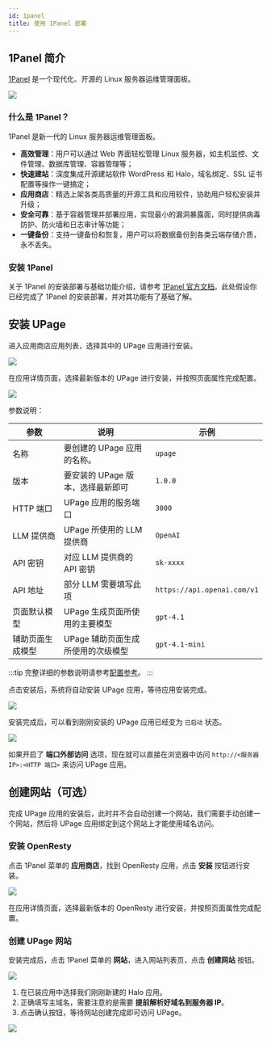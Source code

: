 ```yaml
---
id: 1panel
title: 使用 1Panel 部署
---
```


## 1Panel 简介

[1Panel](https://1panel.cn/) 是一个现代化、开源的 Linux 服务器运维管理面板。

![](/img/deployment/1panel/home.png)

### 什么是 1Panel？
1Panel 是新一代的 Linux 服务器运维管理面板。

- **高效管理**：用户可以通过 Web 界面轻松管理 Linux 服务器，如主机监控、文件管理、数据库管理、容器管理等；
- **快速建站**：深度集成开源建站软件 WordPress 和 Halo，域名绑定、SSL 证书配置等操作一键搞定；
- **应用商店**：精选上架各类高质量的开源工具和应用软件，协助用户轻松安装并升级；
- **安全可靠**：基于容器管理并部署应用，实现最小的漏洞暴露面，同时提供病毒防护、防火墙和日志审计等功能；
- **一键备份**：支持一键备份和恢复，用户可以将数据备份到各类云端存储介质，永不丢失。

### 安装 1Panel

关于 1Panel 的安装部署与基础功能介绍，请参考 [1Panel 官方文档](https://1panel.cn/docs/v2)。此处假设你已经完成了 1Panel 的安装部署，并对其功能有了基础了解。

## 安装 UPage

进入应用商店应用列表，选择其中的 UPage 应用进行安装。

![](/img/deployment/1panel/install_upage.png)

在应用详情页面，选择最新版本的 UPage 进行安装，并按照页面属性完成配置。

![](/img/deployment/1panel/upage_detail.png)

参数说明：

| 参数 | 说明 | 示例 |
| --- | --- | --- |
| 名称 | 要创建的 UPage 应用的名称。 | `upage` |
| 版本 | 要安装的 UPage 版本，选择最新即可 | `1.0.0` |
| HTTP 端口 | UPage 应用的服务端口 | `3000` |
| LLM 提供商 | UPage 所使用的 LLM 提供商 | `OpenAI` |
| API 密钥 | 对应 LLM 提供商的 API 密钥 | `sk-xxxx` |
| API 地址 | 部分 LLM 需要填写此项 | `https://api.openai.com/v1` |
| 页面默认模型 | UPage 生成页面所使用的主要模型 | `gpt-4.1` |
| 辅助页面生成模型 | UPage 辅助页面生成所使用的次级模型 | `gpt-4.1-mini` |

:::tip
完整详细的参数说明请参考[配置参考](../configuration)。
:::

点击安装后，系统将自动安装 UPage 应用，等待应用安装完成。

![](/img/deployment/1panel/upage_installing.png)

安装完成后，可以看到刚刚安装的 UPage 应用已经变为 `已启动` 状态。

![](/img/deployment/1panel/upage_installed.png)

如果开启了 **端口外部访问** 选项，现在就可以直接在浏览器中访问 `http://<服务器IP>:<HTTP 端口>` 来访问 UPage 应用。

## 创建网站（可选）

完成 UPage 应用的安装后，此时并不会自动创建一个网站，我们需要手动创建一个网站，然后将 UPage 应用绑定到这个网站上才能使用域名访问。

### 安装 OpenResty

点击 1Panel 菜单的 **应用商店**，找到 OpenResty 应用，点击 **安装** 按钮进行安装。

![](/img/deployment/1panel/install_openresty.png)

在应用详情页面，选择最新版本的 OpenResty 进行安装，并按照页面属性完成配置。

### 创建 UPage 网站

安装完成后，点击 1Panel 菜单的 **网站**，进入网站列表页，点击 **创建网站** 按钮。

![](/img/deployment/1panel/create_website.png)

1. 在已装应用中选择我们刚刚新建的 Halo 应用。
2. 正确填写主域名，需要注意的是需要 **提前解析好域名到服务器 IP**。
3. 点击确认按钮，等待网站创建完成即可访问 UPage。

![](/img/deployment/1panel/create_website_success.png)
